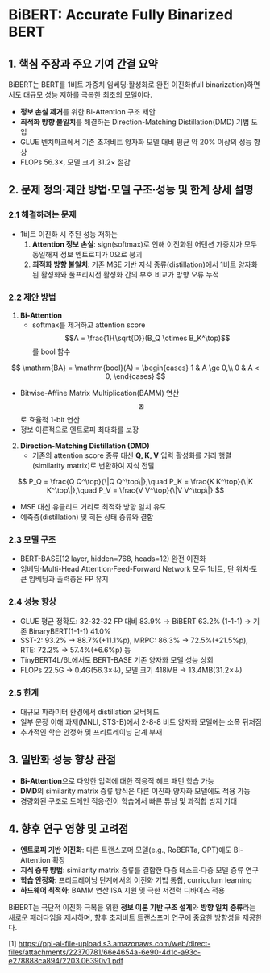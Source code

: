 # BiBERT: Accurate Fully Binarized BERT

## 1. 핵심 주장과 주요 기여 간결 요약  
BiBERT는 BERT를 1비트 가중치·임베딩·활성화로 완전 이진화(full binarization)하면서도 대규모 성능 저하를 극복한 최초의 모델이다.  
- **정보 손실 제거**를 위한 Bi-Attention 구조 제안  
- **최적화 방향 불일치**를 해결하는 Direction-Matching Distillation(DMD) 기법 도입  
- GLUE 벤치마크에서 기존 초저비트 양자화 모델 대비 평균 약 20% 이상의 성능 향상  
- FLOPs 56.3×, 모델 크기 31.2× 절감  

## 2. 문제 정의·제안 방법·모델 구조·성능 및 한계 상세 설명  

### 2.1 해결하려는 문제  
- 1비트 이진화 시 주된 성능 저하는  
  1) **Attention 정보 손실**: sign(softmax)로 인해 이진화된 어텐션 가중치가 모두 동일해져 정보 엔트로피가 0으로 붕괴  
  2) **최적화 방향 불일치**: 기존 MSE 기반 지식 증류(distillation)에서 1비트 양자화된 활성화와 풀프리시전 활성화 간의 부호 비교가 방향 오류 누적  

### 2.2 제안 방법  
1) **Bi-Attention**  
   - softmax를 제거하고 attention score $$A = \frac{1}{\sqrt{D}}(B_Q \otimes B_K^\top)$$를 bool 함수  

$$
       \mathrm{BA} = \mathrm{bool}(A) = 
       \begin{cases}
         1 & A \ge 0,\\
         0 & A < 0,
       \end{cases}
     $$
   
   - Bitwise-Affine Matrix Multiplication(BAMM) 연산 $$\boxtimes$$로 효율적 1-bit 연산  
   - 정보 이론적으로 엔트로피 최대화를 보장  

2) **Direction-Matching Distillation (DMD)**  
   - 기존의 attention score 증류 대신 **Q, K, V** 입력 활성화를 거리 행렬(similarity matrix)로 변환하여 지식 전달  

$$
       P_Q = \frac{Q Q^\top}{\|Q Q^\top\|},\quad
       P_K = \frac{K K^\top}{\|K K^\top\|},\quad
       P_V = \frac{V V^\top}{\|V V^\top\|}
     $$
   
   - MSE 대신 유클리드 거리로 최적화 방향 일치 유도  
   - 예측층(distillation) 및 히든 상태 증류와 결합  

### 2.3 모델 구조  
- BERT-BASE(12 layer, hidden=768, heads=12) 완전 이진화  
- 임베딩·Multi-Head Attention·Feed-Forward Network 모두 1비트, 단 위치·토큰 임베딩과 출력층은 FP 유지  

### 2.4 성능 향상  
- GLUE 평균 정확도: 32-32-32 FP 대비 83.9% → BiBERT 63.2% (1-1-1) → 기존 BinaryBERT(1-1-1) 41.0%  
- SST-2: 93.2% → 88.7%(+11.1%p), MRPC: 86.3% → 72.5%(+21.5%p), RTE: 72.2% → 57.4%(+6.6%p) 등  
- TinyBERT4L/6L에서도 BERT-BASE 기존 양자화 모델 성능 상회  
- FLOPs 22.5G → 0.4G(56.3×↓), 모델 크기 418MB → 13.4MB(31.2×↓)  

### 2.5 한계  
- 대규모 파라미터 환경에서 distillation 오버헤드  
- 일부 문장 이해 과제(MNLI, STS-B)에서 2-8-8 비트 양자화 모델에는 소폭 뒤처짐  
- 추가적인 학습 안정화 및 프리트레이닝 단계 부재  

## 3. 일반화 성능 향상 관점  
- **Bi-Attention**으로 다양한 입력에 대한 적응적 헤드 패턴 학습 가능  
- **DMD**의 similarity matrix 증류 방식은 다른 이진화·양자화 모델에도 적용 가능  
- 경량화된 구조로 도메인 적응·전이 학습에서 빠른 튜닝 및 과적합 방지 기대  

## 4. 향후 연구 영향 및 고려점  
- **엔트로피 기반 이진화**: 다른 트랜스포머 모델(e.g., RoBERTa, GPT)에도 Bi-Attention 확장  
- **지식 증류 방법**: similarity matrix 증류를 결합한 다중 테스크·다중 모델 증류 연구  
- **학습 안정화**: 프리트레이닝 단계에서의 이진화 기법 통합, curriculum learning  
- **하드웨어 최적화**: BAMM 연산 ISA 지원 및 극한 저전력 디바이스 적용  

   
BiBERT는 극단적 이진화 극복을 위한 **정보 이론 기반 구조 설계**와 **방향 일치 증류**라는 새로운 패러다임을 제시하며, 향후 초저비트 트랜스포머 연구에 중요한 방향성을 제공한다.

[1] https://ppl-ai-file-upload.s3.amazonaws.com/web/direct-files/attachments/22370781/66e4654a-6e90-4d1c-a93c-e278888ca894/2203.06390v1.pdf
